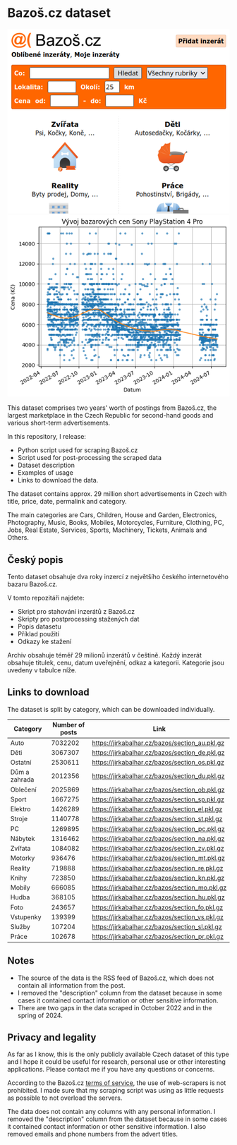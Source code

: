 # Bazoš.cz dataset

![Screenshot of the Bazoš.cz front page](bazos.png) ![Example price chart](ps4_pro.png)

This dataset comprises two years' worth of postings from Bazoš.cz, the largest marketplace in the Czech Republic for second-hand goods and various short-term advertisements. 

In this repository, I release:
- Python script used for scraping Bazoš.cz
- Script used for post-processing the scraped data
- Dataset description
- Examples of usage
- Links to download the data.

The dataset contains approx. 29 million short advertisements in Czech with title, price, date, permalink and category. 

The main categories are Cars, Children, House and Garden, Electronics, Photography, Music, Books, Mobiles, Motorcycles, Furniture, Clothing, PC, Jobs, Real Estate, Services, Sports, Machinery, Tickets, Animals and Others.

## Český popis

Tento dataset obsahuje dva roky inzercí z největšího českého internetového bazaru Bazoš.cz. 

V tomto repozitáři najdete:
- Skript pro stahování inzerátů z Bazoš.cz
- Skripty pro postprocessing stažených dat
- Popis datasetu
- Příklad použití
- Odkazy ke stažení

Archiv obsahuje téměř 29 milionů inzerátů v češtině. Každý inzerát obsahuje titulek, cenu, datum uveřejnění, odkaz a kategorii. Kategorie jsou uvedeny v tabulce níže.

## Links to download

The dataset is split by category, which can be downloaded individually.

| Category | Number of posts | Link |
| --- | --- | --- |
| Auto | 7032202 | https://jirkabalhar.cz/bazos/section_au.pkl.gz |
| Děti | 3067307 | https://jirkabalhar.cz/bazos/section_de.pkl.gz |
| Ostatní | 2530611 | https://jirkabalhar.cz/bazos/section_os.pkl.gz |
| Dům a zahrada | 2012356 | https://jirkabalhar.cz/bazos/section_du.pkl.gz |
| Oblečení | 2025869 | https://jirkabalhar.cz/bazos/section_ob.pkl.gz |
| Sport | 1667275 | https://jirkabalhar.cz/bazos/section_sp.pkl.gz |
| Elektro | 1426289 | https://jirkabalhar.cz/bazos/section_el.pkl.gz |
| Stroje | 1140778 | https://jirkabalhar.cz/bazos/section_st.pkl.gz |
| PC | 1269895 | https://jirkabalhar.cz/bazos/section_pc.pkl.gz |
| Nábytek | 1316462 | https://jirkabalhar.cz/bazos/section_na.pkl.gz |
| Zvířata | 1084082 | https://jirkabalhar.cz/bazos/section_zv.pkl.gz |
| Motorky | 936476 | https://jirkabalhar.cz/bazos/section_mt.pkl.gz |
| Reality | 719888 | https://jirkabalhar.cz/bazos/section_re.pkl.gz |
| Knihy | 723850 | https://jirkabalhar.cz/bazos/section_kn.pkl.gz |
| Mobily | 666085 | https://jirkabalhar.cz/bazos/section_mo.pkl.gz |
| Hudba | 368105 | https://jirkabalhar.cz/bazos/section_hu.pkl.gz |
| Foto | 243657 | https://jirkabalhar.cz/bazos/section_fo.pkl.gz |
| Vstupenky | 139399 | https://jirkabalhar.cz/bazos/section_vs.pkl.gz |
| Služby | 107204 | https://jirkabalhar.cz/bazos/section_sl.pkl.gz |
| Práce | 102678 | https://jirkabalhar.cz/bazos/section_pr.pkl.gz |

## Notes
- The source of the data is the RSS feed of Bazoš.cz, which does not contain all information from the post.
- I removed the "description" column from the dataset because in some cases it contained contact information or other sensitive information.
- There are two gaps in the data scraped in October 2022 and in the spring of 2024.

## Privacy and legality
As far as I know, this is the only publicly available Czech dataset of this type and I hope it could be useful for research, personal use or other interesting applications. Please contact me if you have any questions or concerns.

According to the Bazoš.cz [terms of service](https://www.bazos.cz/podminky.php), the use of web-scrapers is not prohibited. I made sure that my scraping script was using as little requests as possible to not overload the servers.

The data does not contain any columns with any personal information. I removed the "description" column from the dataset because in some cases it contained contact information or other sensitive information. I also removed emails and phone numbers from the advert titles.
